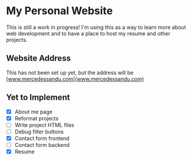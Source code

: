 # My Personal Website
This is still a work in progress! I'm using this as a way to learn more about web development and to have a place to host my resume and other projects.

## Website Address
This has not been set up yet, but the address will be [www.mercedessandu.com](www.mercedessandu.com)

## Yet to Implement
* [x] About me page
* [x] Reformat projects
* [ ] Write project HTML files
* [ ] Debug filter buttons
* [x] Contact form frontend
* [ ] Contact form backend
* [x] Resume